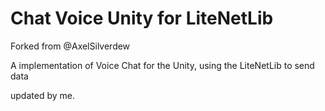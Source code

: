 # Chat Voice Unity for LiteNetLib

Forked from @AxelSilverdew

A implementation of Voice Chat for the Unity, using the LiteNetLib to send data

updated  by me.
